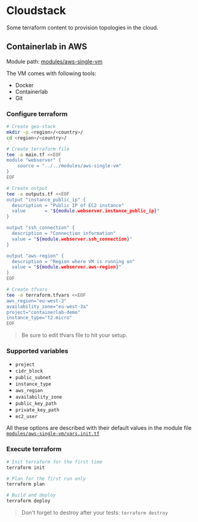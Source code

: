 # Cloudstack

Some terraform content to provision topologies in the cloud.

## Containerlab in AWS

Module path: [modules/aws-single-vm](modules/aws-single-vm/)

The VM comes with following tools:

- Docker
- Containerlab
- Git

### Configure terraform

```bash
# Create geo-stack
mkdir -p <region>/<country>/
cd <region>/<country>/

# Create terraform file
tee -a main.tf <<EOF
module "webserver" {
    source = "../../modules/aws-single-vm"
}
EOF

# Create output
tee -a outputs.tf <<EOF
output "instance_public_ip" {
  description = "Public IP of EC2 instance"
  value       = "${module.webserver.instance_public_ip}"
}

output "ssh_connection" {
  description = "Connection information"
  value = "${module.webserver.ssh_connection}"
}

output "aws-region" {
  description = "Region where VM is running on"
  value = "${module.webserver.aws-region}"
}
EOF

# Create tfvars
tee -a terraform.tfvars <<EOF
aws_region="eu-west-3"
availability_zone="eu-west-3a"
project="containerlab-demo"
instance_type="t2.micro"
EOF
```

> Be sure to edit tfvars file to hit your setup.

### Supported variables

- `project`
- `cidr_block`
- `public_subnet`
- `instance_type`
- `aws_region`
- `availability_zone`
- `public_key_path`
- `private_key_path`
- `ec2_user`

All these options are described with their default values in the module file [`modules/aws-single-vm/vars.init.tf`](modules/aws-single-vm/vars.init.tf)

### Execute terraform

```bash
# Init terraform for the first time
terraform init

# Plan for the first run only
terraform plan

# Build and deploy
terraform deploy
```

> Don't forget to destroy after your tests: `terraform destroy`

